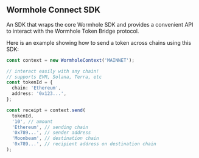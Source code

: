 ## Wormhole Connect SDK

An SDK that wraps the core Wormhole SDK and provides a convenient API to interact with the Wormhole Token Bridge protocol.

Here is an example showing how to send a token across chains using this SDK:

```ts
const context = new WormholeContext('MAINNET');

// interact easily with any chain!
// supports EVM, Solana, Terra, etc
const tokenId = {
  chain: 'Ethereum',
  address: '0x123...',
};

const receipt = context.send(
  tokenId,
  '10', // amount
  'Ethereum', // sending chain
  '0x789...', // sender address
  'Moonbeam', // destination chain
  '0x789...', // recipient address on destination chain
);
```
